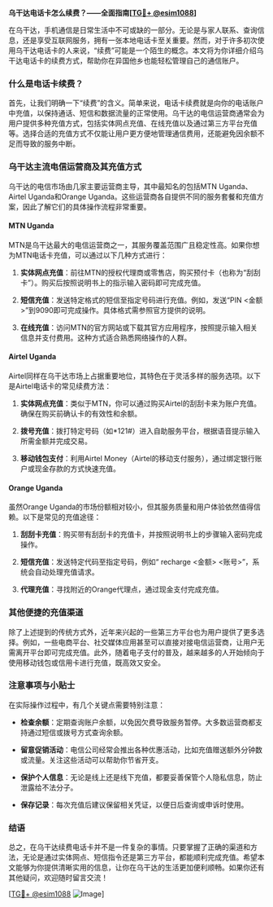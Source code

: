 **乌干达电话卡怎么续费？——全面指南[[TG💪+ @esim1088](https://t.me/s/esim1088)]**

在乌干达，手机通信是日常生活中不可或缺的一部分。无论是与家人联系、查询信息，还是享受互联网服务，拥有一张本地电话卡至关重要。然而，对于许多初次使用乌干达电话卡的人来说，“续费”可能是一个陌生的概念。本文将为你详细介绍乌干达电话卡的续费方式，帮助你在异国他乡也能轻松管理自己的通信账户。

### 什么是电话卡续费？

首先，让我们明确一下“续费”的含义。简单来说，电话卡续费就是向你的电话账户中充值，以保持通话、短信和数据流量的正常使用。乌干达的电信运营商通常会为用户提供多种充值方式，包括实体网点充值、在线充值以及通过第三方平台充值等。选择合适的充值方式不仅能让用户更方便地管理通信费用，还能避免因余额不足而导致的服务中断。

### 乌干达主流电信运营商及其充值方式

乌干达的电信市场由几家主要运营商主导，其中最知名的包括MTN Uganda、Airtel Uganda和Orange Uganda。这些运营商各自提供不同的服务套餐和充值方案，因此了解它们的具体操作流程非常重要。

#### MTN Uganda

MTN是乌干达最大的电信运营商之一，其服务覆盖范围广且稳定性高。如果你想为MTN电话卡充值，可以通过以下几种方式进行：

1. **实体网点充值**：前往MTN的授权代理商或零售店，购买预付卡（也称为“刮刮卡”）。购买后按照说明书上的指示输入密码即可完成充值。
   
2. **短信充值**：发送特定格式的短信至指定号码进行充值。例如，发送“PIN <金额>”到9090即可完成操作。具体格式需参照官方提供的说明。

3. **在线充值**：访问MTN的官方网站或下载其官方应用程序，按照提示输入相关信息并支付费用。这种方式适合熟悉网络操作的人群。

#### Airtel Uganda

Airtel同样在乌干达市场上占据重要地位，其特色在于灵活多样的服务选项。以下是Airtel电话卡的常见续费方法：

1. **实体网点充值**：类似于MTN，你可以通过购买Airtel的刮刮卡来为账户充值。确保在购买前确认卡的有效性和余额。

2. **拨号充值**：拨打特定号码（如*121#）进入自助服务平台，根据语音提示输入所需金额并完成交易。

3. **移动钱包支付**：利用Airtel Money（Airtel的移动支付服务），通过绑定银行账户或现金存款的方式快速充值。

#### Orange Uganda

虽然Orange Uganda的市场份额相对较小，但其服务质量和用户体验依然值得信赖。以下是常见的充值途径：

1. **刮刮卡充值**：购买带有刮刮卡的充值卡，并按照说明书上的步骤输入密码完成操作。

2. **短信充值**：发送特定代码至指定号码，例如“ recharge <金额> <账号>”，系统会自动处理充值请求。

3. **代理充值**：寻找附近的Orange代理点，通过现金支付完成充值。

### 其他便捷的充值渠道

除了上述提到的传统方式外，近年来兴起的一些第三方平台也为用户提供了更多选择。例如，一些电商平台、社交媒体应用甚至可以直接对接电信运营商，让用户无需离开平台即可完成充值。此外，随着电子支付的普及，越来越多的人开始倾向于使用移动钱包或信用卡进行充值，既高效又安全。

### 注意事项与小贴士

在实际操作过程中，有几个关键点需要特别注意：

- **检查余额**：定期查询账户余额，以免因欠费导致服务暂停。大多数运营商都支持通过短信或拨号方式查询余额。
  
- **留意促销活动**：电信公司经常会推出各种优惠活动，比如充值赠送额外分钟数或流量。关注这些活动可以帮助你节省开支。

- **保护个人信息**：无论是线上还是线下充值，都要妥善保管个人隐私信息，防止泄露给不法分子。

- **保存记录**：每次充值后建议保留相关凭证，以便日后查询或申诉时使用。

### 结语

总之，在乌干达续费电话卡并不是一件复杂的事情。只要掌握了正确的渠道和方法，无论是通过实体网点、短信指令还是第三方平台，都能顺利完成充值。希望本文能够为你提供清晰实用的信息，让你在乌干达的生活更加便利顺畅。如果你还有其他疑问，欢迎随时留言交流！

[[TG💪+ @esim1088](https://t.me/s/esim1088) ![Image](https://i.postimg.cc/4NQfJmqS/Snipaste-2025-05-13-00-14-12.png)]